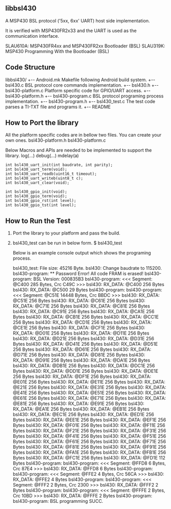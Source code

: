 libbsl430
---------
A MSP430 BSL protocol ('5xx, 6xx' UART) host side implementation.

It is verified with MSP430FR2x33 and the UART is used as the
communication interface.

SLAU610A: MSP430FR4xx and MSP430FR2xx Bootloader (BSL)
SLAU319K: MSP430 Programming With the Bootloader (BSL)


Code Structure
--------------
libbsl430/
+-- Android.mk           Makefile following Android build system.
+-- bsl430.c             BSL protocol core commands implementation.
+-- bsl430.h
+-- bsl430-platform.c    Platform specific code for GPIO/UART access.
+-- bsl430-platform.h
+-- bsl430-program.c     BSL protocol programing process implementation.
+-- bsl430-program.h
+-- bsl430_test.c        The test code parses a TI-TXT file and programs it.
+-- README


How to Port the library
-----------------------
All the platform specific codes are in bellow two files.
You can create your own ones.
    bsl430-platform.h
    bsl430-platform.c

Below Macros and APIs are needed to be implemented to support the library.
    log(...)
    debug(...)
    mdelay(a)

    int bsl430_uart_init(int baudrate, int parity);
    int bsl430_uart_term(void);
    int bsl430_uart_readb(uint16_t timeout);
    int bsl430_uart_writeb(uint8_t c);
    int bsl430_uart_clear(void);

    int bsl430_gpio_init(void);
    int bsl430_gpio_term(void);
    int bsl430_gpio_rst(int level);
    int bsl430_gpio_tst(int level);


How to Run the Test
-------------------
1) Port the library to your platform and pass the build.
2) bsl430_test can be run in below form.
    $ bsl430_test <TI-TXT File>

    Below is an example console output which shows the programing process.

    bsl430_test: File size: 45216 Byte.
    bsl430: Change baudrate to 115200.
    bsl430-program: ** Password Error! All code FRAM is erased!
    bsl430-program: BSL Version: 000835B3
    bsl430-program: <<< Segment: @C400 285 Bytes, Crc C49C >>>
    bsl430: RX_DATA: @C400 256 Bytes
    bsl430: RX_DATA: @C500  29 Bytes
    bsl430-program:
    bsl430-program: <<< Segment: @C51E 14448 Bytes, Crc BBDC >>>
    bsl430: RX_DATA: @C51E 256 Bytes
    bsl430: RX_DATA: @C61E 256 Bytes
    bsl430: RX_DATA: @C71E 256 Bytes
    bsl430: RX_DATA: @C81E 256 Bytes
    bsl430: RX_DATA: @C91E 256 Bytes
    bsl430: RX_DATA: @CA1E 256 Bytes
    bsl430: RX_DATA: @CB1E 256 Bytes
    bsl430: RX_DATA: @CC1E 256 Bytes
    bsl430: RX_DATA: @CD1E 256 Bytes
    bsl430: RX_DATA: @CE1E 256 Bytes
    bsl430: RX_DATA: @CF1E 256 Bytes
    bsl430: RX_DATA: @D01E 256 Bytes
    bsl430: RX_DATA: @D11E 256 Bytes
    bsl430: RX_DATA: @D21E 256 Bytes
    bsl430: RX_DATA: @D31E 256 Bytes
    bsl430: RX_DATA: @D41E 256 Bytes
    bsl430: RX_DATA: @D51E 256 Bytes
    bsl430: RX_DATA: @D61E 256 Bytes
    bsl430: RX_DATA: @D71E 256 Bytes
    bsl430: RX_DATA: @D81E 256 Bytes
    bsl430: RX_DATA: @D91E 256 Bytes
    bsl430: RX_DATA: @DA1E 256 Bytes
    bsl430: RX_DATA: @DB1E 256 Bytes
    bsl430: RX_DATA: @DC1E 256 Bytes
    bsl430: RX_DATA: @DD1E 256 Bytes
    bsl430: RX_DATA: @DE1E 256 Bytes
    bsl430: RX_DATA: @DF1E 256 Bytes
    bsl430: RX_DATA: @E01E 256 Bytes
    bsl430: RX_DATA: @E11E 256 Bytes
    bsl430: RX_DATA: @E21E 256 Bytes
    bsl430: RX_DATA: @E31E 256 Bytes
    bsl430: RX_DATA: @E41E 256 Bytes
    bsl430: RX_DATA: @E51E 256 Bytes
    bsl430: RX_DATA: @E61E 256 Bytes
    bsl430: RX_DATA: @E71E 256 Bytes
    bsl430: RX_DATA: @E81E 256 Bytes
    bsl430: RX_DATA: @E91E 256 Bytes
    bsl430: RX_DATA: @EA1E 256 Bytes
    bsl430: RX_DATA: @EB1E 256 Bytes
    bsl430: RX_DATA: @EC1E 256 Bytes
    bsl430: RX_DATA: @ED1E 256 Bytes
    bsl430: RX_DATA: @EE1E 256 Bytes
    bsl430: RX_DATA: @EF1E 256 Bytes
    bsl430: RX_DATA: @F01E 256 Bytes
    bsl430: RX_DATA: @F11E 256 Bytes
    bsl430: RX_DATA: @F21E 256 Bytes
    bsl430: RX_DATA: @F31E 256 Bytes
    bsl430: RX_DATA: @F41E 256 Bytes
    bsl430: RX_DATA: @F51E 256 Bytes
    bsl430: RX_DATA: @F61E 256 Bytes
    bsl430: RX_DATA: @F71E 256 Bytes
    bsl430: RX_DATA: @F81E 256 Bytes
    bsl430: RX_DATA: @F91E 256 Bytes
    bsl430: RX_DATA: @FA1E 256 Bytes
    bsl430: RX_DATA: @FB1E 256 Bytes
    bsl430: RX_DATA: @FC1E 256 Bytes
    bsl430: RX_DATA: @FD1E 112 Bytes
    bsl430-program:
    bsl430-program: <<< Segment: @FFD8 6 Bytes, Crc 87E4 >>>
    bsl430: RX_DATA: @FFD8   6 Bytes
    bsl430-program:
    bsl430-program: <<< Segment: @FFE2 4 Bytes, Crc 56CA >>>
    bsl430: RX_DATA: @FFE2   4 Bytes
    bsl430-program:
    bsl430-program: <<< Segment: @FFF2 2 Bytes, Crc 2300 >>>
    bsl430: RX_DATA: @FFF2   2 Bytes
    bsl430-program:
    bsl430-program: <<< Segment: @FFFE 2 Bytes, Crc 10BD >>>
    bsl430: RX_DATA: @FFFE   2 Bytes
    bsl430-program:
    bsl430-program: BSL programming SUCC.

